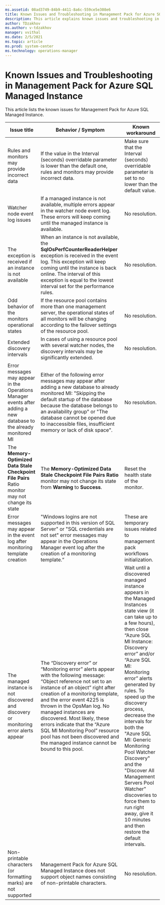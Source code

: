 ```yaml
---
ms.assetid: 08ad3749-84b9-4411-8a6c-559ce5e308e6
title: Known Issues and Troubleshooting in Management Pack for Azure SQL Managed Instance
description: This article explains known issues and troubleshooting in Management Pack for Azure SQL Managed Instance
author: TDzakhov
ms.author: v-tdzakhov
manager: vvithal
ms.date: 2/5/2021
ms.topic: article
ms.prod: system-center
ms.technology: operations-manager
---
```


# Known Issues and Troubleshooting in Management Pack for Azure SQL Managed Instance

This article lists the known issues for Management Pack for Azure SQL Managed Instance.

|Issue title|Behavior / Symptom|Known workaround|
|-|-|-|
|Rules and monitors may provide incorrect data|If the value in the Interval (seconds) overridable parameter is lower than the default one, rules and monitors may provide incorrect data.|Make sure that the Interval (seconds) overridable parameter is set to no lower than the default value.|
|Watcher node event log issues|If a managed instance is not available, multiple errors appear in the watcher node event log. These errors will keep coming until the managed instance is available.|No resolution.|
|The exception is received if an instance is not available|When an instance is not available, the **SqlOsPerfCounterReaderHelper** exception is received in the event log. This exception will keep coming until the instance is back online. The interval of this exception is equal to the lowest interval set for the performance rules.|No resolution.|
|Odd behavior of the monitors operational states|If the resource pool contains more than one management server, the operational states of all monitors will be changing according to the failover settings of the resource pool.|No resolution.|
|Extended discovery intervals|In cases of using a resource pool with several watcher nodes, the discovery intervals may be significantly extended.|No resolution.|
|Error messages may appear in the Operations Manager events after adding a new database to the already monitored MI|Either of the following error messages may appear after adding a new database to already monitored MI: "Skipping the default startup of the database because the database belongs to an availability group" or "The database cannot be opened due to inaccessible files, insufficient memory or lack of disk space".|No resolution.|
|The **Memory-Optimized Data Stale Checkpoint File Pairs** Ratio monitor may not change its state|The **Memory-Optimized Data Stale Checkpoint File Pairs Ratio** monitor may not change its state from **Warning** to **Success**.|Reset the health state of the monitor.|
|Error messages may appear in the event log after monitoring template creation|"Windows logins are not supported in this version of SQL Server" or "SQL credentials are not set" error messages may appear in the Operations Manager event log after the creation of a monitoring template.”|These are temporary issues related to management pack workflows initialization.|
|The managed instance is not discovered and discovery or monitoring error alerts appear|The “Discovery error” or “Monitoring error” alerts appear with the following message: “Object reference not set to an instance of an object” right after creation of a monitoring template, and the error event 4225 is thrown in the OpsMan log. No managed instances are discovered. Most likely, these errors indicate that the “Azure SQL MI Monitoring Pool” resource pool has not been discovered and the managed instance cannot be bound to this pool.|Wait until a discovered managed instance appears in the Managed Instances state view (it can take up to a few hours), then close “Azure SQL MI Instance: Discovery error” and/or “Azure SQL MI: Monitoring error” alerts generated by rules. To speed up the discovery process, decrease the intervals for both the "Azure SQL MI: Generic Monitoring Pool Watcher Discovery" and the "Discover All Management Servers Pool Watcher" discoveries to force them to run right away, give it 10 minutes and then restore the default intervals.|
|Non-printable characters (or formatting marks) are not supported|Management Pack for Azure SQL Managed Instance does not support object names consisting of non-printable characters.|No resolution.|
